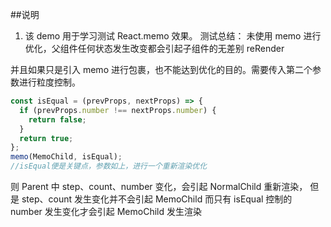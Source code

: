 ##说明

1. 该 demo 用于学习测试 React.memo 效果。
   测试总结：
   未使用 memo 进行优化，父组件任何状态发生改变都会引起子组件的无差别 reRender

并且如果只是引入 memo 进行包裹，也不能达到优化的目的。需要传入第二个参数进行粒度控制。

```js
const isEqual = (prevProps, nextProps) => {
  if (prevProps.number !== nextProps.number) {
    return false;
  }
  return true;
};
memo(MemoChild, isEqual);
//isEqual便是关键点，参数如上，进行一个重新渲染优化
```

则
Parent 中 step、count、number 变化，会引起 NormalChild 重新渲染，
但是 step、count 发生变化并不会引起 MemoChild 而只有 isEqual 控制的 number 发生变化才会引起 MemoChild 发生渲染
